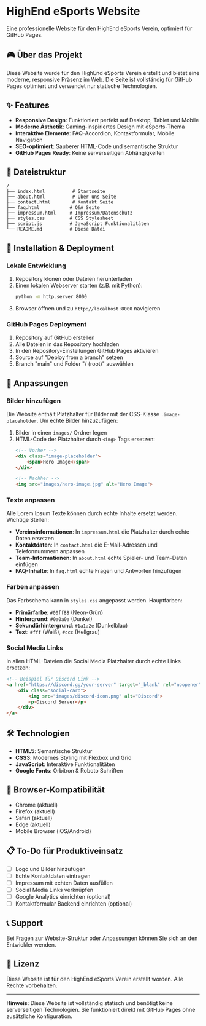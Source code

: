 # HighEnd eSports Website

Eine professionelle Website für den HighEnd eSports Verein, optimiert für GitHub Pages.

## 🎮 Über das Projekt

Diese Website wurde für den HighEnd eSports Verein erstellt und bietet eine moderne, responsive Präsenz im Web. Die Seite ist vollständig für GitHub Pages optimiert und verwendet nur statische Technologien.

## ✨ Features

- **Responsive Design**: Funktioniert perfekt auf Desktop, Tablet und Mobile
- **Moderne Ästhetik**: Gaming-inspiriertes Design mit eSports-Thema
- **Interaktive Elemente**: FAQ-Accordion, Kontaktformular, Mobile Navigation
- **SEO-optimiert**: Sauberer HTML-Code und semantische Struktur
- **GitHub Pages Ready**: Keine serverseitigen Abhängigkeiten

## 📁 Dateistruktur

```
/
├── index.html          # Startseite
├── about.html          # Über uns Seite
├── contact.html        # Kontakt Seite
├── faq.html           # Q&A Seite
├── impressum.html     # Impressum/Datenschutz
├── styles.css         # CSS Stylesheet
├── script.js          # JavaScript Funktionalitäten
└── README.md          # Diese Datei
```

## 🚀 Installation & Deployment

### Lokale Entwicklung

1. Repository klonen oder Dateien herunterladen
2. Einen lokalen Webserver starten (z.B. mit Python):
   ```bash
   python -m http.server 8000
   ```
3. Browser öffnen und zu `http://localhost:8000` navigieren

### GitHub Pages Deployment

1. Repository auf GitHub erstellen
2. Alle Dateien in das Repository hochladen
3. In den Repository-Einstellungen GitHub Pages aktivieren
4. Source auf "Deploy from a branch" setzen
5. Branch "main" und Folder "/ (root)" auswählen

## 🎨 Anpassungen

### Bilder hinzufügen

Die Website enthält Platzhalter für Bilder mit der CSS-Klasse `.image-placeholder`. Um echte Bilder hinzuzufügen:

1. Bilder in einen `images/` Ordner legen
2. HTML-Code der Platzhalter durch `<img>` Tags ersetzen:
   ```html
   <!-- Vorher -->
   <div class="image-placeholder">
       <span>Hero Image</span>
   </div>
   
   <!-- Nachher -->
   <img src="images/hero-image.jpg" alt="Hero Image">
   ```

### Texte anpassen

Alle Lorem Ipsum Texte können durch echte Inhalte ersetzt werden. Wichtige Stellen:

- **Vereinsinformationen**: In `impressum.html` die Platzhalter durch echte Daten ersetzen
- **Kontaktdaten**: In `contact.html` die E-Mail-Adressen und Telefonnummern anpassen
- **Team-Informationen**: In `about.html` echte Spieler- und Team-Daten einfügen
- **FAQ-Inhalte**: In `faq.html` echte Fragen und Antworten hinzufügen

### Farben anpassen

Das Farbschema kann in `styles.css` angepasst werden. Hauptfarben:

- **Primärfarbe**: `#00ff88` (Neon-Grün)
- **Hintergrund**: `#0a0a0a` (Dunkel)
- **Sekundärhintergrund**: `#1a1a2e` (Dunkelblau)
- **Text**: `#fff` (Weiß), `#ccc` (Hellgrau)

### Social Media Links

In allen HTML-Dateien die Social Media Platzhalter durch echte Links ersetzen:

```html
<!-- Beispiel für Discord Link -->
<a href="https://discord.gg/your-server" target="_blank" rel="noopener">
    <div class="social-card">
        <img src="images/discord-icon.png" alt="Discord">
        <p>Discord Server</p>
    </div>
</a>
```

## 🛠️ Technologien

- **HTML5**: Semantische Struktur
- **CSS3**: Modernes Styling mit Flexbox und Grid
- **JavaScript**: Interaktive Funktionalitäten
- **Google Fonts**: Orbitron & Roboto Schriften

## 📱 Browser-Kompatibilität

- Chrome (aktuell)
- Firefox (aktuell)
- Safari (aktuell)
- Edge (aktuell)
- Mobile Browser (iOS/Android)

## 📋 To-Do für Produktiveinsatz

- [ ] Logo und Bilder hinzufügen
- [ ] Echte Kontaktdaten eintragen
- [ ] Impressum mit echten Daten ausfüllen
- [ ] Social Media Links verknüpfen
- [ ] Google Analytics einrichten (optional)
- [ ] Kontaktformular Backend einrichten (optional)

## 📞 Support

Bei Fragen zur Website-Struktur oder Anpassungen können Sie sich an den Entwickler wenden.

## 📄 Lizenz

Diese Website ist für den HighEnd eSports Verein erstellt worden. Alle Rechte vorbehalten.

---

**Hinweis**: Diese Website ist vollständig statisch und benötigt keine serverseitigen Technologien. Sie funktioniert direkt mit GitHub Pages ohne zusätzliche Konfiguration.

